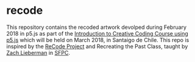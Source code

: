 # recode
This repository contains the recoded artwork devolped during February 2018 in p5.js as part of the [Introduction to Creative Coding Course using p5.js](https://github.com/guillemontecinos/programacion_creativa_p5js) which will be held on March 2018, in Santaigo de Chile. This repo is inspired by the [ReCode Project](http://recodeproject.com/) and Recreating the Past Class, taught by [Zach Lieberman](https://github.com/ofZach) in [SFPC](http://sfpc.io/).
